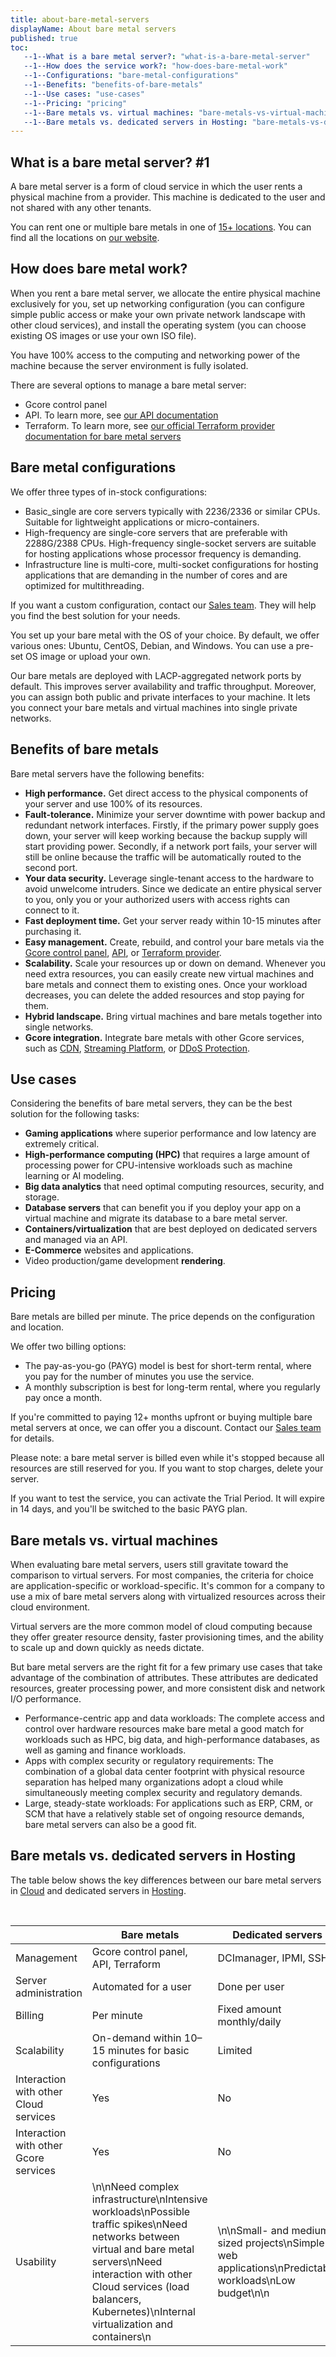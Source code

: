 ```yaml
---
title: about-bare-metal-servers
displayName: About bare metal servers
published: true
toc:
   --1--What is a bare metal server?: "what-is-a-bare-metal-server"
   --1--How does the service work?: "how-does-bare-metal-work"
   --1--Configurations: "bare-metal-configurations"
   --1--Benefits: "benefits-of-bare-metals"
   --1--Use cases: "use-cases"
   --1--Pricing: "pricing"
   --1--Bare metals vs. virtual machines: "bare-metals-vs-virtual-machines"
   --1--Bare metals vs. dedicated servers in Hosting: "bare-metals-vs-dedicated-servers-in-hosting"
---
```

  
  
  
  
  
  
  

What is a bare metal server?
#1
----------------------------

A bare metal server is a form of cloud service in which the user rents a physical machine from a provider. This machine is dedicated to the user and not shared with any other tenants.

You can rent one or multiple bare metals in one of [15+ locations](https://gcore.com/cloud/bare-metal-servers/). You can find all the locations on [our website](https://gcore.com/cloud/bare-metal-servers/).

How does bare metal work?
-------------------------

When you rent a bare metal server, we allocate the entire physical machine exclusively for you, set up networking configuration (you can configure simple public access or make your own private network landscape with other cloud services), and install the operating system (you can choose existing OS images or use your own ISO file).

You have 100% access to the computing and networking power of the machine because the server environment is fully isolated.

There are several options to manage a bare metal server:

*   Gcore control panel
*   API. To learn more, see [our API documentation](https://apidocs.gcore.com/cloud)
*   Terraform. To learn more, see [our official Terraform provider documentation for bare metal servers](https://registry.terraform.io/providers/G-Core/gcorelabs/latest/docs/resources/gcore_baremetal)

Bare metal configurations
-------------------------

We offer three types of in-stock configurations:

*   Basic\_single are core servers typically with 2236/2336 or similar CPUs. Suitable for lightweight applications or micro-containers.
*   High-frequency are single-core servers that are preferable with 2288G/2388 CPUs. High-frequency single-socket servers are suitable for hosting applications whose processor frequency is demanding.
*   Infrastructure line is multi-core, multi-socket configurations for hosting applications that are demanding in the number of cores and are optimized for multithreading.

If you want a custom configuration, contact our [Sales team](mailto:sales@gcore.com). They will help you find the best solution for your needs.

You set up your bare metal with the OS of your choice. By default, we offer various ones: Ubuntu, CentOS, Debian, and Windows. You can use a pre-set OS image or upload your own.

Our bare metals are deployed with LACP-aggregated network ports by default. This improves server availability and traffic throughput. Moreover, you can assign both public and private interfaces to your machine. It lets you connect your bare metals and virtual machines into single private networks.

Benefits of bare metals
-----------------------

Bare metal servers have the following benefits:

*   **High performance.** Get direct access to the physical components of your server and use 100% of its resources.
*   **Fault-tolerance.** Minimize your server downtime with power backup and redundant network interfaces. Firstly, if the primary power supply goes down, your server will keep working because the backup supply will start providing power. Secondly, if a network port fails, your server will still be online because the traffic will be automatically routed to the second port.
*   **Your data security.** Leverage single-tenant access to the hardware to avoid unwelcome intruders. Since we dedicate an entire physical server to you, only you or your authorized users with access rights can connect to it.
*   **Fast deployment time.** Get your server ready within 10-15 minutes after purchasing it.
*   **Easy management.** Create, rebuild, and control your bare metals via the [Gcore control panel](https://cloud.gcore.com/), [API](https://apidocs.gcore.com/cloud), or [Terraform provider](https://registry.terraform.io/providers/G-Core/gcorelabs/).
*   **Scalability.** Scale your resources up or down on demand. Whenever you need extra resources, you can easily create new virtual machines and bare metals and connect them to existing ones. Once your workload decreases, you can delete the added resources and stop paying for them.
*   **Hybrid landscape.** Bring virtual machines and bare metals together into single networks.
*   **Gcore integration.** Integrate bare metals with other Gcore services, such as [CDN](https://gcore.com/cdn/), [Streaming Platform](https://gcore.com/streaming-platform/), or [DDoS Protection](https://gcore.com/ddos-protection/).

Use cases
---------

Considering the benefits of bare metal servers, they can be the best solution for the following tasks:

*   **Gaming applications** where superior performance and low latency are extremely critical.
*   **High-performance computing (HPC)** that requires a large amount of processing power for CPU-intensive workloads such as machine learning or AI modeling.
*   **Big data analytics** that need optimal computing resources, security, and storage.
*   **Database servers** that can benefit you if you deploy your app on a virtual machine and migrate its database to a bare metal server.
*   **Containers/virtualization** that are best deployed on dedicated servers and managed via an API.
*   **E-Commerce** websites and applications.
*   Video production/game development **rendering**.

Pricing
-------

Bare metals are billed per minute. The price depends on the configuration and location.

We offer two billing options:

*   The pay-as-you-go (PAYG) model is best for short-term rental, where you pay for the number of minutes you use the service.
*   A monthly subscription is best for long-term rental, where you regularly pay once a month.

If you're committed to paying 12+ months upfront or buying multiple bare metal servers at once, we can offer you a discount. Contact our [Sales team](mailto:sales@gcore.com) for details.

Please note: a bare metal server is billed even while it's stopped because all resources are still reserved for you. If you want to stop charges, delete your server.

If you want to test the service, you can activate the Trial Period. It will expire in 14 days, and you'll be switched to the basic PAYG plan.

Bare metals vs. virtual machines
--------------------------------

When evaluating bare metal servers, users still gravitate toward the comparison to virtual servers. For most companies, the criteria for choice are application-specific or workload-specific. It's common for a company to use a mix of bare metal servers along with virtualized resources across their cloud environment.

Virtual servers are the more common model of cloud computing because they offer greater resource density, faster provisioning times, and the ability to scale up and down quickly as needs dictate.

But bare metal servers are the right fit for a few primary use cases that take advantage of the combination of attributes. These attributes are dedicated resources, greater processing power, and more consistent disk and network I/O performance.

*   Performance-centric app and data workloads: The complete access and control over hardware resources make bare metal a good match for workloads such as HPC, big data, and high-performance databases, as well as gaming and finance workloads.
*   Apps with complex security or regulatory requirements: The combination of a global data center footprint with physical resource separation has helped many organizations adopt a cloud while simultaneously meeting complex security and regulatory demands.
*   Large, steady-state workloads: For applications such as ERP, CRM, or SCM that have a relatively stable set of ongoing resource demands, bare metal servers can also be a good fit.

Bare metals vs. dedicated servers in Hosting
--------------------------------------------

The table below shows the key differences between our bare metal servers in [Cloud](https://gcore.com/cloud/) and dedicated servers in [Hosting](https://gcore.com/hosting/).

 

|                                       | Bare metals                                                                                                                                                                                                                                            | Dedicated servers                                                                                    |
|---------------------------------------|--------------------------------------------------------------------------------------------------------------------------------------------------------------------------------------------------------------------------------------------------------|------------------------------------------------------------------------------------------------------|
| Management                            | Gcore control panel, API, Terraform                                                                                                                                                                                                                    | DCImanager, IPMI, SSH                                                                                |
| Server administration                 | Automated for a user                                                                                                                                                                                                                                   | Done per user                                                                                        |
| Billing                               | Per minute                                                                                                                                                                                                                                             | Fixed amount monthly/daily                                                                           |
| Scalability                           | On-demand within 10–15 minutes for basic configurations                                                                                                                                                                                                | Limited                                                                                              |
| Interaction with other Cloud services | Yes                                                                                                                                                                                                                                                    | No                                                                                                   |
| Interaction with other Gcore services | Yes                                                                                                                                                                                                                                                    | No                                                                                                   |
| Usability                             | \n\nNeed complex infrastructure\nIntensive workloads\nPossible traffic spikes\nNeed networks between virtual and bare metal servers\nNeed interaction with other Cloud services (load balancers, Kubernetes)\nInternal virtualization and containers\n | \n\nSmall- and medium-sized projects\nSimple web applications\nPredictable workloads\nLow budget\n\n |
